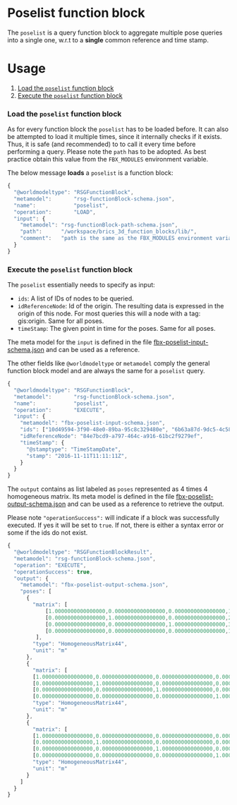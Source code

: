 Poselist function block
=======================

The ``poselist`` is a query function block to aggregate multiple pose queries into a single one, w.r.t to a **single** common reference and time stamp.

Usage
=====

1. [Load the ``poselist`` function block](#load-the-poselist-function-block)
2. [Execute the ``poselist`` function block](#execute-the-poselist-function-block)

### Load the ``poselist`` function block

As for every function block the ``poselist`` has to be loaded before. It can also be attempted to load it multiple times, since it internally checks if it exists.
Thus, it is safe (and recommended) to to call it every time before performing a query. Please note the ``path`` has to be adopted. As best practice obtain this value
from the ``FBX_MODULES`` environment variable.
 
The below message **loads** a ``poselist`` is a function block:

```javascript
{
  "@worldmodeltype": "RSGFunctionBlock",
  "metamodel":       "rsg-functionBlock-schema.json",
  "name":            "poselist",
  "operation":       "LOAD",
  "input": {
    "metamodel": "rsg-functionBlock-path-schema.json",
    "path":      "/workspace/brics_3d_function_blocks/lib/",
    "comment":   "path is the same as the FBX_MODULES environment variable appended with a lib/ folder"
  }
}
```

### Execute the ``poselist`` function block

The ``poselist`` essentially needs to specify as input:

* ``ids``: A list of IDs of nodes to be queried.
* ``idReferenceNode``: Id of the origin. The resulting data is expressed in the origin of this node. For most queries this will a node with a tag: gis:origin. Same for all poses.
* ``timeStamp``: The given point in time for the poses. Same for all poses.

The meta model for the ``input`` is defined in the file [fbx-poselist-input-schema.json](../models/fbx-poselist-input-schema.json) and can be used as a reference.

The other fields like ``@worldmodeltype`` or ``metamodel`` comply the general function block model and are always the same for a ``poselist`` query.

```javascript
{
  "@worldmodeltype": "RSGFunctionBlock",
  "metamodel":       "rsg-functionBlock-schema.json",
  "name":            "poselist",
  "operation":       "EXECUTE",
  "input": {
    "metamodel": "fbx-poselist-input-schema.json",
	"ids": ["10d49594-3f90-48e0-89ba-95c8c329480e", "6b63a87d-9dc5-4c58-8b71-87b3f675e76a", "767a13be-55b9-4b35-a7d5-8b00bfd70075"]
	"idReferenceNode": "84e7bcd9-a797-464c-a916-61bc2f9279ef",
    "timeStamp": {
      "@stamptype": "TimeStampDate",
      "stamp": "2016-11-11T11:11:11Z",
    } 
  }
}
``` 

The ``output`` contains as list labeled as ``poses`` represented as 4 times 4 homogeneous matrix. Its meta model is defined in the 
file [fbx-poselist-output-schema.json](../models/fbx-poselist-output-schema.json) and can be used as a reference to retrieve the output.

Please note ``"operationSuccess":`` will indicate if a block was successfully executed. If yes it will be set to ``true``. If not, there is either a syntax error or some if the ids
do not exist.

```javascript
{
  "@worldmodeltype": "RSGFunctionBlockResult",
  "metamodel": "rsg-functionBlock-schema.json",
  "operation": "EXECUTE",
  "operationSuccess": true,
  "output": {
    "metamodel": "fbx-poselist-output-schema.json",
    "poses": [
      {
        "matrix": [
	        [1.0000000000000000,0.0000000000000000,0.0000000000000000,1.0000000000000000],
	        [0.0000000000000000,1.0000000000000000,0.0000000000000000,2.0000000000000000],
	        [0.0000000000000000,0.0000000000000000,1.0000000000000000,3.0000000000000000],
	        [0.0000000000000000,0.0000000000000000,0.0000000000000000,1.0000000000000000]
	     ],
        "type": "HomogeneousMatrix44",
        "unit": "m"
      },
      {
        "matrix": [
        [1.0000000000000000,0.0000000000000000,0.0000000000000000,0.0000000000000000],
        [0.0000000000000000,1.0000000000000000,0.0000000000000000,0.0000000000000000],
        [0.0000000000000000,0.0000000000000000,1.0000000000000000,0.0000000000000000],
        [0.0000000000000000,0.0000000000000000,0.0000000000000000,1.0000000000000000]],
        "type": "HomogeneousMatrix44",
        "unit": "m"
      },
      {
        "matrix": [
        [1.0000000000000000,0.0000000000000000,0.0000000000000000,0.0000000000000000],
        [0.0000000000000000,1.0000000000000000,0.0000000000000000,0.0000000000000000],
        [0.0000000000000000,0.0000000000000000,1.0000000000000000,0.0000000000000000],
        [0.0000000000000000,0.0000000000000000,0.0000000000000000,1.0000000000000000]],
        "type": "HomogeneousMatrix44",
        "unit": "m"
      }
    ]
  }
} 
```

